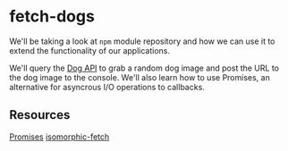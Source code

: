 # fetch-dogs

We'll be taking a look at `npm` module repository and how we can use it to extend the functionality of our applications.

We'll query the [Dog API](https://dog.ceo/dog-api/) to grab a random dog image and post the URL to the dog image to the console.
We'll also learn how to use Promises, an alternative for asyncrous I/O operations to callbacks.

## Resources

[Promises](https://github.com/linx05/javascript-workshop/blob/master/ES6/Promises.md)
[isomorphic-fetch](https://github.com/matthew-andrews/isomorphic-fetch)